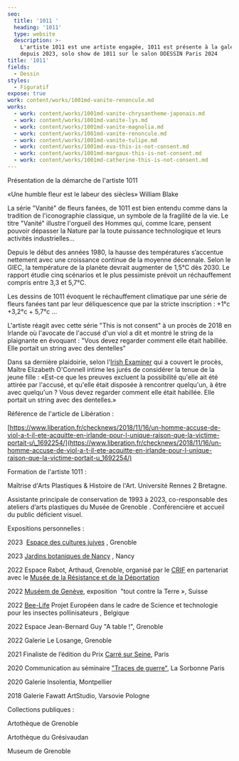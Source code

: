 ```yaml
---
seo:
  title: '1011 '
  heading: '1011'
  type: website
  description: >-
    L'artiste 1011 est une artiste engagée, 1011 est présente à la galerie Gaïa
    depuis 2023, solo show de 1011 sur le salon DDESSIN Paris 2024
title: '1011'
fields:
  - Dessin
styles:
  - Figuratif
expose: true
work: content/works/1001md-vanite-renoncule.md
works:
  - work: content/works/1001md-vanite-chrysantheme-japonais.md
  - work: content/works/1001md-vanite-lys.md
  - work: content/works/1001md-vanite-magnolia.md
  - work: content/works/1001md-vanite-renoncule.md
  - work: content/works/1001md-vanite-tulipe.md
  - work: content/works/1001md-eva-this-is-not-consent.md
  - work: content/works/1001md-margaux-this-is-not-consent.md
  - work: content/works/1001md-catherine-this-is-not-consent.md
---
```


Présentation de la démarche de l'artiste 1011

«Une humble fleur est le labeur des siècles» William Blake 

La série  "Vanité" de fleurs fanées, de 1011 est bien entendu comme dans la tradition de l'iconographie classique, un symbole de la fragilité de la vie. Le titre "Vanité" illustre l'orgueil des Hommes qui, comme Icare, pensent pouvoir dépasser la Nature par la toute puissance technologique et leurs activités industrielles...

Depuis le début des années 1980, la hausse des températures s’accentue nettement avec une croissance continue de la moyenne décennale. Selon le GIEC, la température de la planète devrait augmenter de 1,5°C dès 2030. Le rapport étudie cinq scénarios et le plus pessimiste prévoit un réchauffement compris entre 3,3 et 5,7°C.

Les dessins de 1011 évoquent le réchauffement climatique par une série de fleurs fanées tant par leur déliquescence que par la stricte inscription : +1°c +3,2°c + 5,7°c ...

L'artiste réagit avec cette série "This is not consent" à un procès de 2018 en Irlande où l'avocate de l'accusé d'un viol a dit et montré le string de la plaignante en évoquant : "Vous devez regarder comment elle était habillée. Elle portait un string avec des dentelles"

Dans sa dernière plaidoirie, selon l'[Irish Examiner](https://www.irishexaminer.com/breakingnews/ireland/counsel-for-man-acquitted-of-rape-suggested-jurors-should-reflect-on-underwear-worn-by-teen-complainant-883613.html) qui a couvert le procès, Maître Elizabeth O'Connell intime les jurés de considérer la tenue de la jeune fille : «Est-ce que les preuves excluent la possibilité qu'elle ait été attirée par
l'accusé, et qu'elle était disposée à rencontrer quelqu'un, à être avec quelqu'un ? Vous devez regarder comment elle était habillée. Elle portait un string avec des dentelles.»

Référence de l'article de Libération :

[https://www.liberation.fr/checknews/2018/11/16/un-homme-accuse-de-viol-a-t-il-ete-acquitte-en-irlande-pour-l-unique-raison-que-la-victime-portait-u\_1692254/](https://www.liberation.fr/checknews/2018/11/16/un-homme-accuse-de-viol-a-t-il-ete-acquitte-en-irlande-pour-l-unique-raison-que-la-victime-portait-u_1692254/)

Formation de l'artiste 1011 :

Maîtrise d'Arts Plastiques & Histoire de l'Art. Université Rennes 2 Bretagne. 

Assistante principale de conservation de 1993 à 2023, co-responsable des ateliers d’arts plastiques du Musée de Grenoble . Conférencière et accueil du public déficient visuel.

Expositions personnelles :

2023  [Espace des cultures juives](https://www.facebook.com/ecjgrenoble) , Grenoble

2023 [Jardins botaniques de Nancy](https://www.jardinbotaniquedenancy.eu/jardin-botanique-jean-marie-pelt/details/news/vanite) , Nancy

2022 Espace Rabot, Arthaud, Grenoble, organisé par le [CRIF](http://www.crif.org/fr/term/515) en partenariat avec le [Musée de la Résistance et de la Déportation](https://musees.isere.fr/musee/musee-de-la-resistance-et-de-la-deportation-de-lisere)

2022 [Muséem de Genève](http://institutions.ville-geneve.ch/fr/mhn/), exposition  "tout contre la Terre », Suisse

2022 [Bee-Life](https://fr.bee-life.eu/) Projet Européen dans le cadre de Science et technologie pour les insectes pollinisateurs , Belgique

2022 Espace Jean-Bernard Guy "A table !", Grenoble  

2022 Galerie Le Losange, Grenoble   

2021 Finaliste de l’édition du Prix [Carré sur Seine](https://carre-sur-seine.com/), Paris  

2020 Communication au séminaire ["Traces de guerre"](https://tracesguerre.hypotheses.org/647), La Sorbonne Paris  

2020 Galerie Insolentia, Montpellier

2018 Galerie Fawatt ArtStudio, Varsovie Pologne

Collections publiques :

Artothèque de Grenoble

Artothèque du Grésivaudan

Museum de Grenoble

 

 
